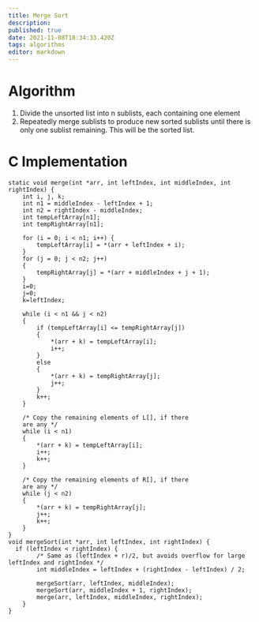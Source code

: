 ```yaml
---
title: Merge Sort
description: 
published: true
date: 2021-11-08T18:34:33.420Z
tags: algorithms
editor: markdown
---
```


# Algorithm
1. Divide the unsorted list into n sublists, each containing one element
2. Repeatedly merge sublists to produce new sorted sublists until there is only one sublist remaining. This will be the sorted list.

# C Implementation
```
static void merge(int *arr, int leftIndex, int middleIndex, int rightIndex) {
	int i, j, k;
	int n1 = middleIndex - leftIndex + 1;
	int n2 = rightIndex - middleIndex;
	int tempLeftArray[n1];
	int tempRightArray[n1];

	for (i = 0; i < n1; i++) {
		tempLeftArray[i] = *(arr + leftIndex + i);
	}
	for (j = 0; j < n2; j++)
	{
		tempRightArray[j] = *(arr + middleIndex + j + 1);
	}
	i=0;
	j=0;
	k=leftIndex;

	while (i < n1 && j < n2)
	{
		if (tempLeftArray[i] <= tempRightArray[j])
		{
			*(arr + k) = tempLeftArray[i];
			i++;
		}
		else
		{
			*(arr + k) = tempRightArray[j];
			j++;
		}
		k++;
	}

	/* Copy the remaining elements of L[], if there
    are any */
	while (i < n1)
	{
		*(arr + k) = tempLeftArray[i];
		i++;
		k++;
	}

	/* Copy the remaining elements of R[], if there
    are any */
	while (j < n2)
	{
		*(arr + k) = tempRightArray[j];
		j++;
		k++;
	}
}
void mergeSort(int *arr, int leftIndex, int rightIndex) {
  if (leftIndex < rightIndex) {
		/* Same as (leftIndex + r)/2, but avoids overflow for large leftIndex and rightIndex */
		int middleIndex = leftIndex + (rightIndex - leftIndex) / 2;

		mergeSort(arr, leftIndex, middleIndex);
		mergeSort(arr, middleIndex + 1, rightIndex);
		merge(arr, leftIndex, middleIndex, rightIndex);
	}
}
```